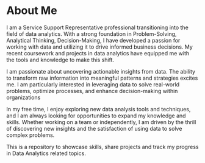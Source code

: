 # About Me
I am a Service Support Representative professional transitioning into the field of data analytics. With a strong foundation in Problem-Solving, Analytical Thinking, Decision-Making, I have developed a passion for working with data and utilizing it to drive informed business decisions. My recent coursework and projects in data analytics have equipped me with the tools and knowledge to make this shift.

I am passionate about uncovering actionable insights from data. The ability to transform raw information into meaningful patterns and strategies excites me. I am particularly interested in leveraging data to solve real-world problems, optimize processes, and enhance decision-making within organizations

In my free time, I enjoy exploring new data analysis tools and techniques, and I am always looking for opportunities to expand my knowledge and skills. Whether working on a team or independently, I am driven by the thrill of discovering new insights and the satisfaction of using data to solve complex problems.

This is a repository to showcase skills, share projects and track my progress in Data Analytics related topics.
